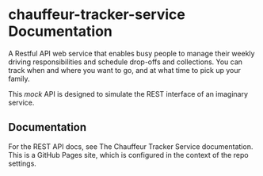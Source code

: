# chauffeur-tracker-service Documentation

A Restful API web service that enables busy people to manage their weekly driving responsibilities and schedule drop-offs and collections. You can track when and where you want to go, and at what time to pick up your family.

This *mock* API is designed to simulate the REST interface of an imaginary service.

## Documentation

For the REST API docs, see The Chauffeur Tracker Service documentation. This is a GitHub Pages site, which is configured in the context of the repo settings.
